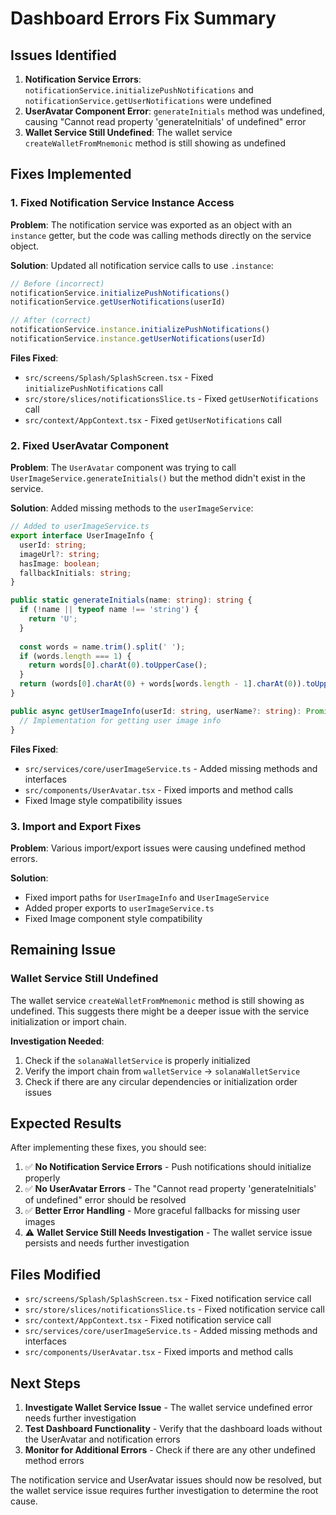 # Dashboard Errors Fix Summary

## Issues Identified

1. **Notification Service Errors**: `notificationService.initializePushNotifications` and `notificationService.getUserNotifications` were undefined
2. **UserAvatar Component Error**: `generateInitials` method was undefined, causing "Cannot read property 'generateInitials' of undefined" error
3. **Wallet Service Still Undefined**: The wallet service `createWalletFromMnemonic` method is still showing as undefined

## Fixes Implemented

### 1. Fixed Notification Service Instance Access

**Problem**: The notification service was exported as an object with an `instance` getter, but the code was calling methods directly on the service object.

**Solution**: Updated all notification service calls to use `.instance`:

```typescript
// Before (incorrect)
notificationService.initializePushNotifications()
notificationService.getUserNotifications(userId)

// After (correct)
notificationService.instance.initializePushNotifications()
notificationService.instance.getUserNotifications(userId)
```

**Files Fixed**:
- `src/screens/Splash/SplashScreen.tsx` - Fixed `initializePushNotifications` call
- `src/store/slices/notificationsSlice.ts` - Fixed `getUserNotifications` call
- `src/context/AppContext.tsx` - Fixed `getUserNotifications` call

### 2. Fixed UserAvatar Component

**Problem**: The `UserAvatar` component was trying to call `UserImageService.generateInitials()` but the method didn't exist in the service.

**Solution**: Added missing methods to the `userImageService`:

```typescript
// Added to userImageService.ts
export interface UserImageInfo {
  userId: string;
  imageUrl?: string;
  hasImage: boolean;
  fallbackInitials: string;
}

public static generateInitials(name: string): string {
  if (!name || typeof name !== 'string') {
    return 'U';
  }
  
  const words = name.trim().split(' ');
  if (words.length === 1) {
    return words[0].charAt(0).toUpperCase();
  }
  return (words[0].charAt(0) + words[words.length - 1].charAt(0)).toUpperCase();
}

public async getUserImageInfo(userId: string, userName?: string): Promise<UserImageInfo> {
  // Implementation for getting user image info
}
```

**Files Fixed**:
- `src/services/core/userImageService.ts` - Added missing methods and interfaces
- `src/components/UserAvatar.tsx` - Fixed imports and method calls
- Fixed Image style compatibility issues

### 3. Import and Export Fixes

**Problem**: Various import/export issues were causing undefined method errors.

**Solution**: 
- Fixed import paths for `UserImageInfo` and `UserImageService`
- Added proper exports to `userImageService.ts`
- Fixed Image component style compatibility

## Remaining Issue

### Wallet Service Still Undefined

The wallet service `createWalletFromMnemonic` method is still showing as undefined. This suggests there might be a deeper issue with the service initialization or import chain.

**Investigation Needed**:
1. Check if the `solanaWalletService` is properly initialized
2. Verify the import chain from `walletService` → `solanaWalletService`
3. Check if there are any circular dependencies or initialization order issues

## Expected Results

After implementing these fixes, you should see:

1. ✅ **No Notification Service Errors** - Push notifications should initialize properly
2. ✅ **No UserAvatar Errors** - The "Cannot read property 'generateInitials' of undefined" error should be resolved
3. ✅ **Better Error Handling** - More graceful fallbacks for missing user images
4. ⚠️ **Wallet Service Still Needs Investigation** - The wallet service issue persists and needs further investigation

## Files Modified

- `src/screens/Splash/SplashScreen.tsx` - Fixed notification service call
- `src/store/slices/notificationsSlice.ts` - Fixed notification service call
- `src/context/AppContext.tsx` - Fixed notification service call
- `src/services/core/userImageService.ts` - Added missing methods and interfaces
- `src/components/UserAvatar.tsx` - Fixed imports and method calls

## Next Steps

1. **Investigate Wallet Service Issue** - The wallet service undefined error needs further investigation
2. **Test Dashboard Functionality** - Verify that the dashboard loads without the UserAvatar and notification errors
3. **Monitor for Additional Errors** - Check if there are any other undefined method errors

The notification service and UserAvatar issues should now be resolved, but the wallet service issue requires further investigation to determine the root cause.
